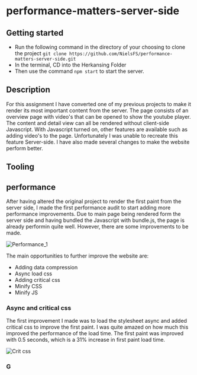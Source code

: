 # performance-matters-server-side
## Getting started
* Run the following command in the directory of your choosing to clone the project `git clone https://github.com/NielsFS/performance-matters-server-side.git`
* In the terminal, CD into the Herkansing Folder
* Then use the command `npm start` to start the server. 

## Description
For this assignment I have converted one of my previous projects to make it render its most important content from the server. The page consists of an overview page with video's that can be opened to show the youtube player. The content and detail view can all be rendered without client-side Javascript. With Javascript turned on, other features are available such as adding video's to the page. Unfortunately I was unable to recreate this feature Server-side. I have also made several changes to make the website perform better.

## Tooling 

## performance

After having altered the original project to render the first paint from the server side, I made the first performance audit to start adding more performance improvements. Due to main page being rendered form the server side and having bundled the Javascript with bundle.js, the page is already performin quite well. However, there are some improvements to be made.

![Performance_1](https://lh3.googleusercontent.com/1RgZ5DieoOTWNEyMrVdqlPv10OCRLmzLHApGaEiLQLv1GfJ8mirHqKYvHjYmQEex6aUZi4ZIbOOGFFl1s-rvMe9wFnXwcXTbYShtW1VncGmDmVOY5ULG6STwGWV--Y5oKi7vzwIIzARRgVIqSBnjTUfYPaHit9D4VO0h6Ol2McgP05fLzijo8-1xaSNdf8BUpvc1co-nH4Y8sitU9sKN6j46SabJZ8HeIldpsCZwoR9hxYgb_luNpiyDoY2UaQYQ8yMUSB8d01CzpUTFxXTWMHSeeYvTZIpM6b0urqA3_zDCcxz6x2qAzoa_tH-4pIToY0RlNxjHodd0NJT5VilFic5iPoWVhHV_rUkZmIEQQh1EuL2TUp0tj2ePA36SNg5Sj1KWgycEeL0g_2t72rOh0VHkx3NpnOd3AKU8RTCqB24psv6pJ56WNy0ZYDhCuTiQfRz1zi-mO37GX8PPvn1IvLJMFbd-e4kbPV37hi9PXJc_qXwuZwq4GvgxFDPm6vcwferXSBGOd3ET-osjOirRPx79bJ4k4XYlPaVoXaoV7vsYIrD_Z_2Z3L58kmngXs9zu3Cy7vWjYbZ48444Qjal-jNYOpJSrnfYArQ4G9PRGbD4mJJKFw0Vu3Y8JQl9motRduHkLekg87lDIiHJEBjWzfQ8-muzpKE=w1190-h1316-no)


The main opportunities to further improve the website are:
* Adding data compression
* Async load css
* Adding critical css
* Minify CSS 
* Minify JS

### Async and critical css
The first improvement I made was to load the stylesheet async and added critical css to improve the first paint. I was quite amazed on how much this improved the performance of the load time. The first paint was improved with 0.5 seconds, which is a 31% increase in first paint load time. 

![Crit css](https://lh3.googleusercontent.com/CKUAnGT88fkwrpBduDPEWL-dJnaXj6RztnZlshS3gSDfbLUBO69o_9HlVZDZBPA0GSgCigWT3kQmHVathvfVxezsld8OpDwrTlRkHCDe3pp-QYumayx7iK5wPwnTyxUN8ebiEkhHIDYN2Wj2FvV_PgQTbhK5c1Gg3zQciAJyHk6M-iQXwwJqrsJ_s_xGjjfyxnacG4p0f7KMoTuYdzJc1Cv8I3EElPjKwYayvLcB5Gtkqe46XLVMvtNEo79SuXNjtWyvQNTPnLvLGruryPeVFvPKdLQOP0Qf3puvNb1rszm8Pt-UALWWyLEkm1Eg115jDp_HEb8Hq4Ro8_PYJRztGgrrvQyEqJ63IEdbsr9feYPKzs855x9cgiMqToIHUO1cgCOf7mw3i-NWRlQ3SktkTwpR53nmvJcLJnpuaTbrRXi4jA6k4RaYMp4Q7UwqNHzUBU_f10qyLuOfxgCCSXkbo6PjfT8MIWL7dguhrFwfkaZ-VoHb_AEI_QSmYw-TTvb4Qw0u9ehkQu5VrqzjMPFxDCAhaMUuPyvW5_6vbgyNclAiujDI1Cz42i31XZNpMRTcQWeJersIXWbZwm8ebeXrVhxecsWPokzTD8Ad4ilV2DT4r1wESDV7llrtKQwjjHkZzit_XWw0ZFGpSV8rzulNpoQOuUiZmZQ=w1194-h554-no)

### G